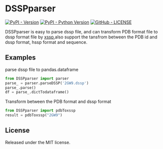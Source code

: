 # DSSPparser

[![PyPI - Version](https://img.shields.io/pypi/v/DSSPparser.svg?style=flat)](https://pypi.org/project/DSSPparser/)
[![PyPI - Python Version](https://img.shields.io/pypi/pyversions/DSSPparser.svg)](https://pypi.org/project/DSSPparser/)
[![GitHub - LICENSE](https://img.shields.io/github/license/neolei/DSSPparser.svg?style=flat)](./LICENSE.txt)

DSSPparser is easy to parse dssp file, and can transform PDB format file to dssp format file by [xssp](http://www.cmbi.ru.nl/xssp/api/),also support the tansfrom between the PDB id and dssp format, hssp format and sequence.

## Examples

parse dssp file to pandas.dataframe

```Python
from DSSPparser import parser
parse_ = parser.parseDSSP('2GW9.dssp')
parse_.parse()
df = parse_.dictTodataframe()
```
Transform between the PDB format and dssp format

```Python
from DSSPparser import pdbToxssp
result = pdbToxssp("2GW9")
```

## License

Released under the MIT license.